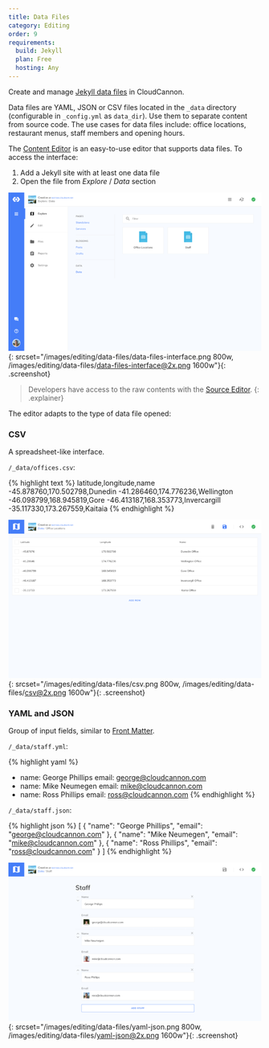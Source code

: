 ```yaml
---
title: Data Files
category: Editing
order: 9
requirements:
  build: Jekyll
  plan: Free
  hosting: Any
---
```


Create and manage [Jekyll data files](https://jekyllrb.com/docs/datafiles/) in CloudCannon.

Data files are YAML, JSON or CSV files located in the `_data` directory (configurable in `_config.yml` as `data_dir`). Use them to separate content from source code.
The use cases for data files include: office locations, restaurant menus, staff members and opening hours.

The [Content Editor](/editing/content-editor/) is an easy-to-use editor that supports data files. To access the interface:

1. Add a Jekyll site with at least one data file
2. Open the file from *Explore* / *Data* section

![Data files interface](/images/editing/data-files/data-files-interface.png){: srcset="/images/editing/data-files/data-files-interface.png 800w, /images/editing/data-files/data-files-interface@2x.png 1600w"}{: .screenshot}

> Developers have access to the raw contents with the [Source Editor](/editing/source-editor/).
{: .explainer}

The editor adapts to the type of data file opened:


### CSV

A spreadsheet-like interface.

`/_data/offices.csv`:

{% highlight text %}
latitude,longitude,name
-45.878760,170.502798,Dunedin
-41.286460,174.776236,Wellington
-46.098799,168.945819,Gore
-46.413187,168.353773,Invercargill
-35.117330,173.267559,Kaitaia
{% endhighlight %}

![CSV interface](/images/editing/data-files/csv.png){: srcset="/images/editing/data-files/csv.png 800w, /images/editing/data-files/csv@2x.png 1600w"}{: .screenshot}


### YAML and JSON

Group of input fields, similar to [Front Matter](/editing/front-matter/).

`/_data/staff.yml`:

{% highlight yaml %}
- name: George Phillips
  email: george@cloudcannon.com
- name: Mike Neumegen
  email: mike@cloudcannon.com
- name: Ross Phillips
  email: ross@cloudcannon.com
{% endhighlight %}

`/_data/staff.json`:

{% highlight json %}
[
  {
    "name": "George Phillips",
    "email": "george@cloudcannon.com"
  },
  {
    "name": "Mike Neumegen",
    "email": "mike@cloudcannon.com"
  },
  {
    "name": "Ross Phillips",
    "email": "ross@cloudcannon.com"
  }
]
{% endhighlight %}

![YAML/JSON interface](/images/editing/data-files/yaml-json.png){: srcset="/images/editing/data-files/yaml-json.png 800w, /images/editing/data-files/yaml-json@2x.png 1600w"}{: .screenshot}